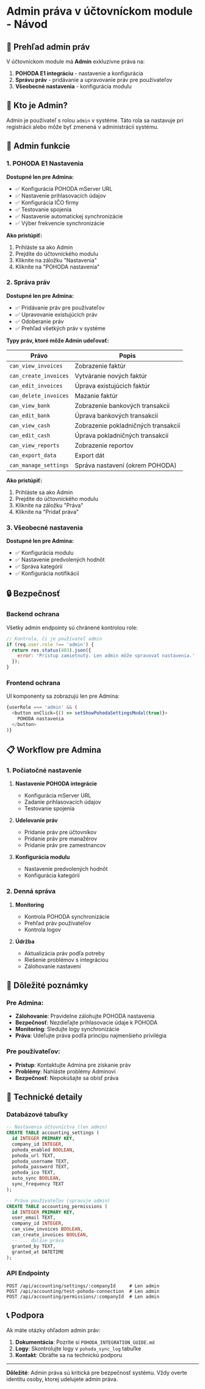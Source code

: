 # Admin práva v účtovníckom module - Návod

## 🔐 Prehľad admin práv

V účtovníckom module má **Admin** exkluzívne práva na:

1. **POHODA E1 integráciu** - nastavenie a konfigurácia
2. **Správu práv** - pridávanie a upravovanie práv pre používateľov
3. **Všeobecné nastavenia** - konfigurácia modulu

## 👤 Kto je Admin?

Admin je používateľ s rolou `admin` v systéme. Táto rola sa nastavuje pri registrácii alebo môže byť zmenená v administrácii systému.

## 🎯 Admin funkcie

### 1. POHODA E1 Nastavenia

**Dostupné len pre Admina:**

- ✅ Konfigurácia POHODA mServer URL
- ✅ Nastavenie prihlasovacích údajov
- ✅ Konfigurácia IČO firmy
- ✅ Testovanie spojenia
- ✅ Nastavenie automatickej synchronizácie
- ✅ Výber frekvencie synchronizácie

**Ako pristúpiť:**
1. Prihláste sa ako Admin
2. Prejdite do účtovníckého modulu
3. Kliknite na záložku "Nastavenia"
4. Kliknite na "POHODA nastavenia"

### 2. Správa práv

**Dostupné len pre Admina:**

- ✅ Pridávanie práv pre používateľov
- ✅ Upravovanie existujúcich práv
- ✅ Odoberanie práv
- ✅ Prehľad všetkých práv v systéme

**Typy práv, ktoré môže Admin udeľovať:**

| Právo | Popis |
|-------|-------|
| `can_view_invoices` | Zobrazenie faktúr |
| `can_create_invoices` | Vytváranie nových faktúr |
| `can_edit_invoices` | Úprava existujúcich faktúr |
| `can_delete_invoices` | Mazanie faktúr |
| `can_view_bank` | Zobrazenie bankových transakcií |
| `can_edit_bank` | Úprava bankových transakcií |
| `can_view_cash` | Zobrazenie pokladničných transakcií |
| `can_edit_cash` | Úprava pokladničných transakcií |
| `can_view_reports` | Zobrazenie reportov |
| `can_export_data` | Export dát |
| `can_manage_settings` | Správa nastavení (okrem POHODA) |

**Ako pristúpiť:**
1. Prihláste sa ako Admin
2. Prejdite do účtovníckého modulu
3. Kliknite na záložku "Práva"
4. Kliknite na "Pridať práva"

### 3. Všeobecné nastavenia

**Dostupné len pre Admina:**

- ✅ Konfigurácia modulu
- ✅ Nastavenie predvolených hodnôt
- ✅ Správa kategórií
- ✅ Konfigurácia notifikácií

## 🔒 Bezpečnosť

### Backend ochrana

Všetky admin endpointy sú chránené kontrolou role:

```javascript
// Kontrola, či je používateľ admin
if (req.user.role !== 'admin') {
  return res.status(403).json({ 
    error: 'Prístup zamietnutý. Len admin môže spravovať nastavenia.' 
  });
}
```

### Frontend ochrana

UI komponenty sa zobrazujú len pre Admina:

```typescript
{userRole === 'admin' && (
  <button onClick={() => setShowPohodaSettingsModal(true)}>
    POHODA nastavenia
  </button>
)}
```

## 📋 Workflow pre Admina

### 1. Počiatočné nastavenie

1. **Nastavenie POHODA integrácie**
   - Konfigurácia mServer URL
   - Zadanie prihlasovacích údajov
   - Testovanie spojenia

2. **Udelovanie práv**
   - Pridanie práv pre účtovníkov
   - Pridanie práv pre manažérov
   - Pridanie práv pre zamestnancov

3. **Konfigurácia modulu**
   - Nastavenie predvolených hodnôt
   - Konfigurácia kategórií

### 2. Denná správa

1. **Monitoring**
   - Kontrola POHODA synchronizácie
   - Prehľad práv používateľov
   - Kontrola logov

2. **Údržba**
   - Aktualizácia práv podľa potreby
   - Riešenie problémov s integráciou
   - Zálohovanie nastavení

## 🚨 Dôležité poznámky

### Pre Admina:

- **Zálohovanie**: Pravidelne zálohujte POHODA nastavenia
- **Bezpečnosť**: Nezdieľajte prihlasovacie údaje k POHODA
- **Monitoring**: Sledujte logy synchronizácie
- **Práva**: Udeľujte práva podľa princípu najmenšieho privilégia

### Pre používateľov:

- **Prístup**: Kontaktujte Admina pre získanie práv
- **Problémy**: Nahláste problémy Adminovi
- **Bezpečnosť**: Nepokúšajte sa obísť práva

## 🔧 Technické detaily

### Databázové tabuľky

```sql
-- Nastavenia účtovníctva (len admin)
CREATE TABLE accounting_settings (
  id INTEGER PRIMARY KEY,
  company_id INTEGER,
  pohoda_enabled BOOLEAN,
  pohoda_url TEXT,
  pohoda_username TEXT,
  pohoda_password TEXT,
  pohoda_ico TEXT,
  auto_sync BOOLEAN,
  sync_frequency TEXT
);

-- Práva používateľov (spravuje admin)
CREATE TABLE accounting_permissions (
  id INTEGER PRIMARY KEY,
  user_email TEXT,
  company_id INTEGER,
  can_view_invoices BOOLEAN,
  can_create_invoices BOOLEAN,
  -- ... ďalšie práva
  granted_by TEXT,
  granted_at DATETIME
);
```

### API Endpointy

```
POST /api/accounting/settings/:companyId     # Len admin
POST /api/accounting/test-pohoda-connection  # Len admin
POST /api/accounting/permissions/:companyId  # Len admin
```

## 📞 Podpora

Ak máte otázky ohľadom admin práv:

1. **Dokumentácia**: Pozrite si `POHODA_INTEGRATION_GUIDE.md`
2. **Logy**: Skontrolujte logy v `pohoda_sync_log` tabuľke
3. **Kontakt**: Obráťte sa na technickú podporu

---

**Dôležité**: Admin práva sú kritická pre bezpečnosť systému. Vždy overte identitu osoby, ktorej udelujete admin práva.
